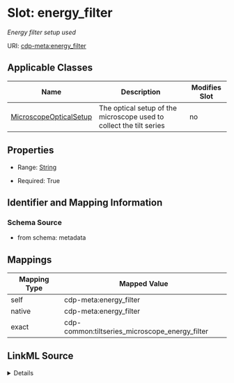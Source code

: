 

# Slot: energy_filter


_Energy filter setup used_



URI: [cdp-meta:energy_filter](metadataenergy_filter)



<!-- no inheritance hierarchy -->





## Applicable Classes

| Name | Description | Modifies Slot |
| --- | --- | --- |
| [MicroscopeOpticalSetup](MicroscopeOpticalSetup.md) | The optical setup of the microscope used to collect the tilt series |  no  |







## Properties

* Range: [String](String.md)

* Required: True





## Identifier and Mapping Information







### Schema Source


* from schema: metadata




## Mappings

| Mapping Type | Mapped Value |
| ---  | ---  |
| self | cdp-meta:energy_filter |
| native | cdp-meta:energy_filter |
| exact | cdp-common:tiltseries_microscope_energy_filter |




## LinkML Source

<details>
```yaml
name: energy_filter
description: Energy filter setup used
from_schema: metadata
exact_mappings:
- cdp-common:tiltseries_microscope_energy_filter
rank: 1000
alias: energy_filter
owner: MicroscopeOpticalSetup
domain_of:
- MicroscopeOpticalSetup
range: string
required: true
inlined: true
inlined_as_list: true

```
</details>
